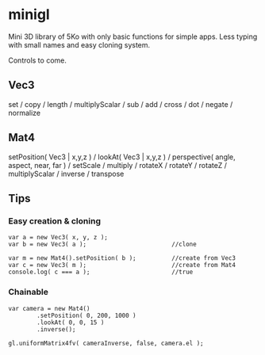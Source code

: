 # minigl

Mini 3D library of 5Ko with only basic functions for simple apps.
Less typing with small names and easy cloning system.

Controls to come.

## Vec3

set / copy / length / multiplyScalar / sub / add / cross / dot / negate / normalize

## Mat4

setPosition( Vec3 | x,y,z ) / lookAt( Vec3 | x,y,z ) / perspective( angle, aspect, near, far ) / setScale / multiply / rotateX / rotateY / rotateZ / multiplyScalar / inverse / transpose

## Tips
### Easy creation & cloning

	var a = new Vec3( x, y, z );
	var b = new Vec3( a );                        //clone

	var m = new Mat4().setPosition( b );          //create from Vec3
	var c = new Vec3( m );                        //create from Mat4
	console.log( c === a );                       //true

### Chainable

	var camera = new Mat4()
			.setPosition( 0, 200, 1000 )
			.lookAt( 0, 0, 15 )
			.inverse();

	gl.uniformMatrix4fv( cameraInverse, false, camera.el );